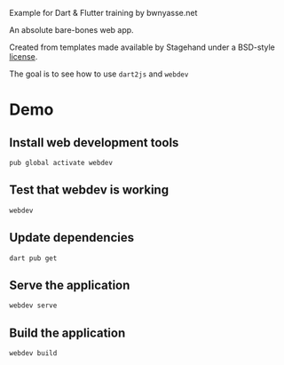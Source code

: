 Example for Dart & Flutter training by bwnyasse.net

An absolute bare-bones web app.

Created from templates made available by Stagehand under a BSD-style
[license](https://github.com/dart-lang/stagehand/blob/master/LICENSE).


The goal is to see how to use `dart2js` and `webdev` 

# Demo 

## Install web development tools 

    pub global activate webdev

## Test that webdev is working 

    webdev

## Update dependencies

    dart pub get

## Serve the application 

    webdev serve

## Build the application 

    webdev build

